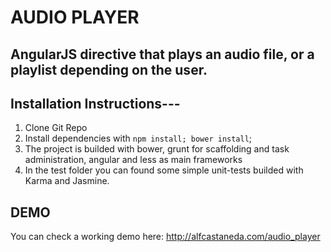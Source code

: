 AUDIO PLAYER
===

AngularJS directive that plays an audio file, or a playlist depending on the user.
------


Installation Instructions---
------
1. Clone Git Repo
2. Install dependencies with `npm install; bower install`;
3. The project is builded with bower, grunt for scaffolding and task administration, angular and less as main frameworks
4. In the test folder you can found some simple unit-tests builded with Karma and Jasmine.

DEMO
----

You can check a working demo here: http://alfcastaneda.com/audio_player


